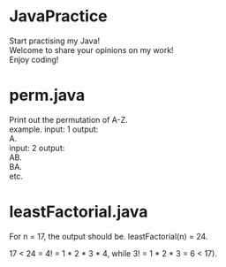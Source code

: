 # JavaPractice

Start practising my Java!  
Welcome to share your opinions on my work!  
Enjoy coding!


# perm.java
Print out the permutation of A-Z.    
example. 
input: 1 output:   
A.  
input: 2 output:  
AB.   
BA.  
etc.  


# leastFactorial.java
For n = 17, the output should be. 
leastFactorial(n) = 24.  

17 < 24 = 4! = 1 * 2 * 3 * 4, while 3! = 1 * 2 * 3 = 6 < 17).
